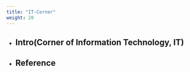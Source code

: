 ```yaml
---
title: "IT-Corner"
weight: 20
---
```


* ## Intro(Corner of Information Technology, IT)
* ## Reference